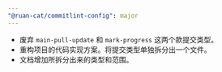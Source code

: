 ```yaml
---
"@ruan-cat/commitlint-config": major
---
```


- 废弃 `main-pull-update` 和 `mark-progress` 这两个款提交类型。
- 重构项目的代码实现方案。将提交类型单独拆分出一个文件。
- 文档增加所拆分出来的类型和范围。
